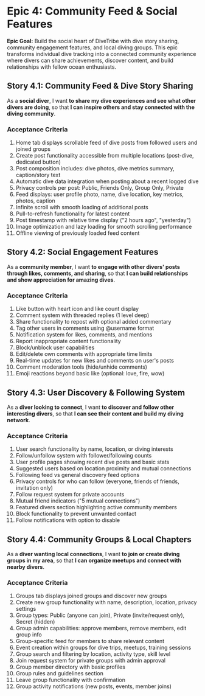 # Epic 4: Community Feed & Social Features

**Epic Goal:** Build the social heart of DiveTribe with dive story sharing, community engagement features, and local diving groups. This epic transforms individual dive tracking into a connected community experience where divers can share achievements, discover content, and build relationships with fellow ocean enthusiasts.

## Story 4.1: Community Feed & Dive Story Sharing

As a **social diver**,
I want **to share my dive experiences and see what other divers are doing**,
so that **I can inspire others and stay connected with the diving community**.

### Acceptance Criteria

1. Home tab displays scrollable feed of dive posts from followed users and joined groups
2. Create post functionality accessible from multiple locations (post-dive, dedicated button)
3. Post composition includes: dive photos, dive metrics summary, caption/story text
4. Automatic dive data integration when posting about a recent logged dive
5. Privacy controls per post: Public, Friends Only, Group Only, Private
6. Feed displays: user profile photo, name, dive location, key metrics, photos, caption
7. Infinite scroll with smooth loading of additional posts
8. Pull-to-refresh functionality for latest content
9. Post timestamp with relative time display ("2 hours ago", "yesterday")
10. Image optimization and lazy loading for smooth scrolling performance
11. Offline viewing of previously loaded feed content

## Story 4.2: Social Engagement Features

As a **community member**,
I want **to engage with other divers' posts through likes, comments, and sharing**,
so that **I can build relationships and show appreciation for amazing dives**.

### Acceptance Criteria

1. Like button with heart icon and like count display
2. Comment system with threaded replies (1 level deep)
3. Share functionality to repost with optional added commentary
4. Tag other users in comments using @username format
5. Notification system for likes, comments, and mentions
6. Report inappropriate content functionality
7. Block/unblock user capabilities
8. Edit/delete own comments with appropriate time limits
9. Real-time updates for new likes and comments on user's posts
10. Comment moderation tools (hide/unhide comments)
11. Emoji reactions beyond basic like (optional: love, fire, wow)

## Story 4.3: User Discovery & Following System

As a **diver looking to connect**,
I want **to discover and follow other interesting divers**,
so that **I can see their content and build my diving network**.

### Acceptance Criteria

1. User search functionality by name, location, or diving interests
2. Follow/unfollow system with follower/following counts
3. User profile pages showing recent dive posts and basic stats
4. Suggested users based on location proximity and mutual connections
5. Following feed vs general discovery feed options
6. Privacy controls for who can follow (everyone, friends of friends, invitation only)
7. Follow request system for private accounts
8. Mutual friend indicators ("5 mutual connections")
9. Featured divers section highlighting active community members
10. Block functionality to prevent unwanted contact
11. Follow notifications with option to disable

## Story 4.4: Community Groups & Local Chapters

As a **diver wanting local connections**,
I want **to join or create diving groups in my area**,
so that **I can organize meetups and connect with nearby divers**.

### Acceptance Criteria

1. Groups tab displays joined groups and discover new groups
2. Create new group functionality with name, description, location, privacy settings
3. Group types: Public (anyone can join), Private (invite/request only), Secret (hidden)
4. Group admin capabilities: approve members, remove members, edit group info
5. Group-specific feed for members to share relevant content
6. Event creation within groups for dive trips, meetups, training sessions
7. Group search and filtering by location, activity type, skill level
8. Join request system for private groups with admin approval
9. Group member directory with basic profiles
10. Group rules and guidelines section
11. Leave group functionality with confirmation
12. Group activity notifications (new posts, events, member joins)
